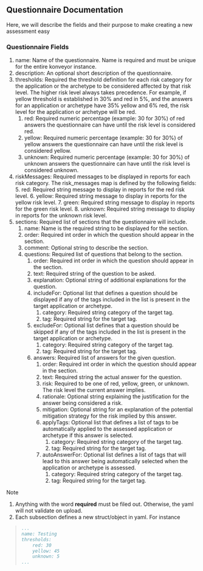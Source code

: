 
## Questionnaire Documentation

Here, we will describe the fields and their purpose to make creating a new assessment easy

### Questionnaire Fields

1. name:  Name of the questionnaire. Name is required and must be unique for the entire konveyor instance.
2. description: An optional short description of the questionnaire.
3. thresholds: Required the threshold definition for each risk category for the application or the archetype to be considered affected by that risk level. The higher risk level always takes precedence. For example, if yellow threshold is established in 30% and red in 5%, and the answers for an application or archetype have 35% yellow and 6% red, the risk level for the application or archetype will be red.
    1. red: Required numeric percentage (example: 30 for 30%) of red answers the questionnaire can have until the risk level is considered red.
    2. yellow: Required numeric percentage (example: 30 for 30%) of yellow answers the questionnaire can have until the risk level is considered yellow.
    3. unknown: Required numeric percentage (example: 30 for 30%) of unknown answers the questionnaire can have until the risk level is considered unknown.
4. riskMessages: Required messages to be displayed in reports for each risk category. The risk_messages map is defined by the following fields:
    5. red: Required string message to display in reports for the red risk level.
    6. yellow: Required string message to display in reports for the yellow risk level.
    7. green: Required string message to display in reports for the green risk level.
    8. unknown: Required string message to display in reports for the unknown risk level.
5. sections: Required list of sections that the questionnaire will include.
    1. name: Name is the required string to be displayed for the section.
    1. order: Required int order in which the question should appear in the section.
    1. comment: Optional string to describe the section.
    1. questions: Required list of questions that belong to the section. 
        1. order: Required int order in which the question should appear in the section.
        1. text: Required string of the question to be asked.
        1. explanation: Optional string of additional explanations for the question.
        2. includeFor: Optional list that defines a question should be displayed if any of the tags included in the list is present in the target application or archetype.
            1. category: Required string category of the target tag.
            2. tag: Required string for the target tag.
        3. excludeFor: Optional list defines that a question should be skipped if any of the tags included in the list is present in the target application or archetype.
            1. category: Required string category of the target tag.
            2. tag: Required string for the target tag.
        4. answers: Required list of answers for the given question. 
            1. order: Required int order in which the question should appear in the section.
            1. text:  Required string the actual answer for the question.
            2. risk: Required to be one of red, yellow, green, or unknown. The risk level the current answer implies.
            3. rationale:  Optional string explaining the justification for the answer being considered a risk.
            4. mitigation: Optional string for an explanation of the potential mitigation strategy for the risk implied by this answer.
            5. applyTags: Optional list that defines a list of tags to be automatically applied to the assessed application or archetype if this answer is selected.
                1. category: Required string category of the target tag.
                2. tag: Required string for the target tag.
            6. autoAnswerFor: Optional list defines a list of tags that will lead to this answer being automatically selected when the application or archetype is assessed. 
                1. category: Required string category of the target tag.
                2. tag: Required string for the target tag.

> [!NOTE]
> 1. Anything with the word **required** must be filed out. Otherwise, the yaml will not validate on upload.
> 2. Each subsection defines a new struct/object in yaml. For instance

> ```yaml
> ...
> name: Testing
> thresholds: 
>     red: 30
>     yellow: 45
>     unknown: 5
> ...
> ```


